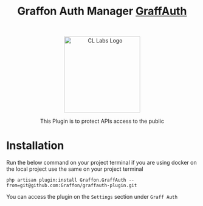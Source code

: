 <h1 align="center">Graffon Auth Manager <a href="https://graffon.lk/">GraffAuth</a></h1><br>

<p align="center">
    <a href="https://graffon.lk/">
        <img src="https://github.com/graffon/graffauth/blob/main/assets/logograff.png?raw=true" alt="CL Labs Logo" width="200" height="200">
    </a>
</p>

<p align="center">
    This Plugin is to protect APIs access to the public
</p>

# Installation

Run the below command on your project terminal if you are using docker on the local project use the same on your project terminal

```
php artisan plugin:install Graffon.GraffAuth --from=git@github.com:Graffon/graffauth-plugin.git
```

You can access the plugin on the ``Settings`` section under ``Graff Auth ``
